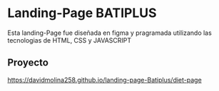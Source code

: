 # Landing-Page BATIPLUS

Esta landing-Page fue diseñada en figma y pragramada utilizando las tecnologias de HTML, CSS y JAVASCRIPT

## Proyecto
https://davidmolina258.github.io/landing-page-Batiplus/diet-page
